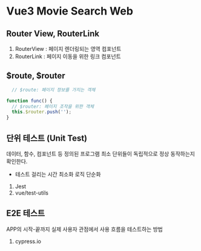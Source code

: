 # Vue3 Movie Search Web


## Router View, RouterLink

1. RouterView : 페이지 렌더링되는 영역 컴포넌트  
2. RouterLink : 페이지 이동을 위한 링크 컴포넌트   


## $route, $router
```javascript
  // $route: 페이지 정보를 가지는 객체

function func() {
  // $router: 페이지 조작을 위한 객체
  this.$router.push(''); 
}
```

## 단위 테스트 (Unit Test)
데이터, 함수, 컴포넌트 등 정의된 프로그램 최소 단위들이 독립적으로 정상 동작하는지 확인한다.
* 테스트 걸리는 시간 최소화 로직 단순화
1. Jest
1. vue/test-utils

## E2E 테스트
APP의 시작-끝까지 실제 사용자 관점에서 사용 흐름을
테스트하는 방법
1. cypress.io
